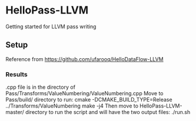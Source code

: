 # HelloPass-LLVM
Getting started for LLVM pass writing

## Setup 
Reference from https://github.com/ufarooq/HelloDataFlow-LLVM

### Results
 .cpp file is in the directory of Pass/Transforms/ValueNumbering/ValueNumbering.cpp
 Move to Pass/build/ directory to run: 
 	cmake -DCMAKE_BUILD_TYPE=Release ../Transforms/ValueNumbering
	make -j4
Then move to HelloPass-LLVM-master/ directory to run the script and will have the two output files:
	./run.sh
